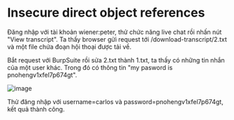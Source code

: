 # Insecure direct object references
Đăng nhập với tài khoản wiener:peter, thử chức năng live chat rồi nhấn nút "View transcript". Ta thấy browser gửi request tới /download-transcript/2.txt và một file chứa đoạn hội thoại được tải về.

Bắt request với BurpSuite rồi sửa 2.txt thành 1.txt, ta thấy có những tin nhắn của một user khác. Trong đó có thông tin "my pasword is pnohengv1xfel7p674gt".

![image](https://user-images.githubusercontent.com/103978452/201459004-5a9fbd0b-dadd-416e-9ce2-43bb177b497c.png)

Thử đăng nhập với username=carlos và password=pnohengv1xfel7p674gt, kết quả thành công.
